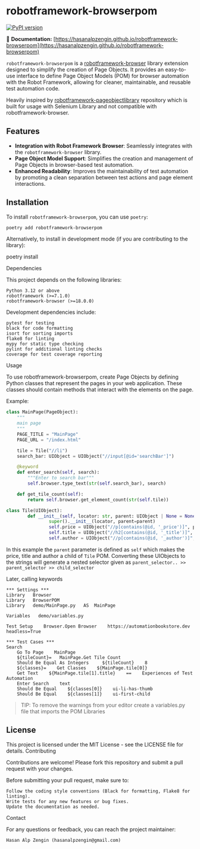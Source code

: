 # robotframework-browserpom

[![PyPI version](https://img.shields.io/pypi/v/robotframework-browserpom.svg)](https://pypi.org/project/robotframework-browserpom/)

📖 **Documentation:** [https://hasanalpzengin.github.io/robotframework-browserpom](https://hasanalpzengin.github.io/robotframework-browserpom)

`robotframework-browserpom` is a [robotframework-browser](https://robotframework-browser.org/) library extension designed to simplify the creation of Page Objects. It provides an easy-to-use interface to define Page Object Models (POM) for browser automation with the Robot Framework, allowing for cleaner, maintainable, and reusable test automation code.

Heavily inspired by [robotframework-pageobjectlibrary](https://github.com/boakley/robotframework-pageobjectlibrary) repository which is built for usage with Selenium Library and not compatible with robotframework-browser.

## Features

- **Integration with Robot Framework Browser**: Seamlessly integrates with the `robotframework-browser` library.
- **Page Object Model Support**: Simplifies the creation and management of Page Objects in browser-based test automation.
- **Enhanced Readability**: Improves the maintainability of test automation by promoting a clean separation between test actions and page element interactions.

## Installation

To install `robotframework-browserpom`, you can use `poetry`:

```bash
poetry add robotframework-browserpom
```

Alternatively, to install in development mode (if you are contributing to the library):

poetry install

Dependencies

This project depends on the following libraries:

    Python 3.12 or above
    robotframework (>=7.1.0)
    robotframework-browser (>=18.0.0)

Development dependencies include:

    pytest for testing
    black for code formatting
    isort for sorting imports
    flake8 for linting
    mypy for static type checking
    pylint for additional linting checks
    coverage for test coverage reporting

Usage

To use robotframework-browserpom, create Page Objects by defining Python classes that represent the pages in your web application. These classes should contain methods that interact with the elements on the page.

Example:

```python
class MainPage(PageObject):
    """
    main page
    """
    PAGE_TITLE = "MainPage"
    PAGE_URL = "/index.html"

    tile = Tile("//li")
    search_bar: UIObject = UIObject("//input[@id='searchBar']")

    @keyword
    def enter_search(self, search):
        """Enter to search bar"""
        self.browser.type_text(str(self.search_bar), search)

    def get_tile_count(self):
        return self.browser.get_element_count(str(self.tile))

class Tile(UIObject):
        def __init__(self, locator: str, parent: UIObject | None = None):
                super().__init__(locator, parent=parent)
                self.price = UIObject("//p[contains(@id, '_price')]", parent=self)
                self.title = UIObject("//h2[contains(@id, '_title')]", parent=self)
                self.author = UIObject("//p[contains(@id, '_author')]", parent=self)
```
In this example the `parent` parameter is defined as `self` which makes the price, title and author a child of `Tile` POM.
Converting these UIObjects to the strings will generate a nested selector given as `parent_selector.. >> parent_selector >> child_selector`

Later, calling keywords
```robotframework
*** Settings ***
Library   Browser
Library   BrowserPOM
Library   demo/MainPage.py   AS  MainPage

Variables   demo/variables.py

Test Setup    Browser.Open Browser    https://automationbookstore.dev     headless=True

*** Test Cases ***
Search
    Go To Page    MainPage
    ${tileCount}=   MainPage.Get Tile Count
    Should Be Equal As Integers     ${tileCount}    8
    ${classes}=    Get Classes    ${MainPage.tile[0]}
    Get Text    ${MainPage.tile[1].title}    ==    Experiences of Test Automation
    Enter Search    text
    Should Be Equal    ${classes[0]}    ui-li-has-thumb
    Should Be Equal    ${classes[1]}    ui-first-child
```
>
> TIP:
> To remove the warnings from your editor create a variables.py file that imports the POM Libraries
>

## License

This project is licensed under the MIT License - see the LICENSE file for details.
Contributing

Contributions are welcome! Please fork this repository and submit a pull request with your changes.

Before submitting your pull request, make sure to:

    Follow the coding style conventions (Black for formatting, Flake8 for linting).
    Write tests for any new features or bug fixes.
    Update the documentation as needed.

Contact

For any questions or feedback, you can reach the project maintainer:

    Hasan Alp Zengin (hasanalpzengin@gmail.com)
